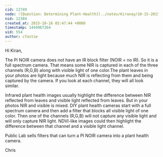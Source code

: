 ```yaml
---
cid: 12749
node: ![Question: Determining Plant-Health](../notes/Kiranay/10-15-2015/question-determining-plant-health)
nid: 12304
created_at: 2015-10-16 03:47:44 +0000
timestamp: 1444967264
uid: 554
author: cfastie
---
```


Hi Kiran,

The Pi NOIR camera does not have an IR block filter (NOIR = no IR). So it is a full spectrum camera. That means some NIR is captured in each of the three channels (R,G,B) along with visible light of one color.The plant leaves in your photos are light because much NIR is reflecting from them and being captured by the camera. If you look at each channel, they will all look similar.

Infrared plant health images usually highlight the difference between NIR reflected from leaves and visible light reflected from leaves. But in your photos NIR and visible is mixed. DIY plant health cameras start with a full spectrum camera and then add a filter that blocks all visible light of one color. Then one of the channels (R,G,B) will not capture any visible light and will only capture NIR light. NDVI-like images could then highlight the difference between that channel and a visible light channel.

Public Lab sells filters that can turn a PI NOIR camera into a plant health camera.

Chris